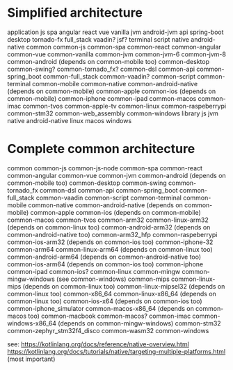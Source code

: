 Simplified architecture
=======================
application
	js
		spa
			angular
			react
			vue
		vanilla
	jvm
		android-jvm
		api
			spring-boot
		desktop
			tornado-fx
		full_stack
			vaadin?
			jsf?
		terminal
		script
	native
		android-native
common
	common-js
		common-spa
			common-react
			common-angular
			common-vue
		common-vanilla
	common-jvm
	common-jvm-6
	common-jvm-8
		common-android (depends on common-mobile too)
		common-desktop
			common-swing?
			common-tornado_fx?
		common-dsl
		common-api
			common-spring_boot
		common-full_stack
			common-vaadin?
		common-script
		common-terminal
	common-mobile
	common-native
		common-android-native (depends on common-mobile)
		common-apple
			common-ios (depends on common-mobile)
				common-iphone
				common-ipad
			common-macos
				common-imac
			common-tvos
				common-apple-tv
		common-linux
			common-raspeberrypi
		common-stm32
		common-web_assembly
		common-windows
library
	js
	jvm
	native
		android-native
		linux
		macos
		windows


Complete common architecture
=====================
common
	common-js
		common-js-node
		common-spa
			common-react
			common-angular
			common-vue
	common-jvm
		common-android (depends on common-mobile too)
		common-desktop
			common-swing
			common-tornado_fx
		common-dsl
		common-api
			common-spring_boot
		common-full_stack
			common-vaadin
		common-script
		common-terminal
	common-mobile
	common-native
		common-android-native (depends on common-mobile)
		common-apple
			common-ios (depends on common-mobile)
			common-macos
			common-tvos
		common-arm32
			common-linux-arm32 (depends on common-linux too)
				common-android-arm32 (depends on common-android-native too)
				common-arm32_hfp
					common-raspeberrypi
			common-ios-arm32 (depends on common-ios too)
				common-iphone-32
		common-arm64
			common-linux-arm64 (depends on common-linux too)
				common-android-arm64 (depends on common-android-native too)
			common-ios-arm64 (depends on common-ios too)
				common-iphone
				common-ipad
				common-ios?
		common-linux
		common-mingw
			common-mingw-windows (see common-windows)
		common-mips
			common-linux-mips (depends on common-linux too)
			common-linux-mipsel32 (depends on common-linux too)
		common-x86_64
			common-linux-x86_64 (depends on common-linux too)
			common-ios-x64 (depends on common-ios too)
				common-iphone_simulator
			common-macos-x86_64 (depends on common-macos too)
				common-macbook
				common-macos?
				common-imac
			common-windows-x86_64 (depends on common-mingw-windows)
		common-stm32
			common-zephyr_stm32f4_disco
		common-wasm32
		common-windows

see:
	https://kotlinlang.org/docs/reference/native-overview.html
	https://kotlinlang.org/docs/tutorials/native/targeting-multiple-platforms.html (most important)
